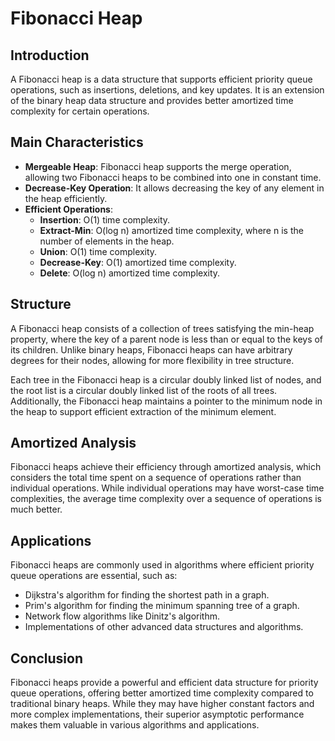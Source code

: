 # Fibonacci Heap

## Introduction
A Fibonacci heap is a data structure that supports efficient priority queue operations, such as insertions, deletions, and key updates. It is an extension of the binary heap data structure and provides better amortized time complexity for certain operations.

## Main Characteristics
- **Mergeable Heap**: Fibonacci heap supports the merge operation, allowing two Fibonacci heaps to be combined into one in constant time.
- **Decrease-Key Operation**: It allows decreasing the key of any element in the heap efficiently.
- **Efficient Operations**:
  - **Insertion**: O(1) time complexity.
  - **Extract-Min**: O(log n) amortized time complexity, where n is the number of elements in the heap.
  - **Union**: O(1) time complexity.
  - **Decrease-Key**: O(1) amortized time complexity.
  - **Delete**: O(log n) amortized time complexity.

## Structure
A Fibonacci heap consists of a collection of trees satisfying the min-heap property, where the key of a parent node is less than or equal to the keys of its children. Unlike binary heaps, Fibonacci heaps can have arbitrary degrees for their nodes, allowing for more flexibility in tree structure.

Each tree in the Fibonacci heap is a circular doubly linked list of nodes, and the root list is a circular doubly linked list of the roots of all trees. Additionally, the Fibonacci heap maintains a pointer to the minimum node in the heap to support efficient extraction of the minimum element.

## Amortized Analysis
Fibonacci heaps achieve their efficiency through amortized analysis, which considers the total time spent on a sequence of operations rather than individual operations. While individual operations may have worst-case time complexities, the average time complexity over a sequence of operations is much better.

## Applications
Fibonacci heaps are commonly used in algorithms where efficient priority queue operations are essential, such as:
- Dijkstra's algorithm for finding the shortest path in a graph.
- Prim's algorithm for finding the minimum spanning tree of a graph.
- Network flow algorithms like Dinitz's algorithm.
- Implementations of other advanced data structures and algorithms.

## Conclusion
Fibonacci heaps provide a powerful and efficient data structure for priority queue operations, offering better amortized time complexity compared to traditional binary heaps. While they may have higher constant factors and more complex implementations, their superior asymptotic performance makes them valuable in various algorithms and applications.
